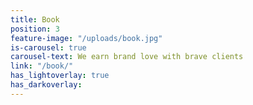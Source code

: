 ```yaml
---
title: Book
position: 3
feature-image: "/uploads/book.jpg"
is-carousel: true
carousel-text: We earn brand love with brave clients
link: "/book/"
has_lightoverlay: true
has_darkoverlay: 
---
```


